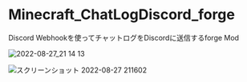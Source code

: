 # Minecraft_ChatLogDiscord_forge
Discord Webhookを使ってチャットログをDiscordに送信するforge Mod

![2022-08-27_21 14 13](https://user-images.githubusercontent.com/77374813/187030047-8f0dfb01-6c15-4eb8-9631-775a23c5fe9f.png)

![スクリーンショット 2022-08-27 211602](https://user-images.githubusercontent.com/77374813/187030015-9ae9bcaa-5108-48f2-a5f4-fa3e365d6f75.png)
